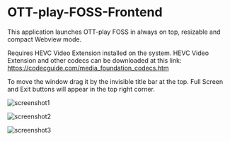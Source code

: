 # OTT-play-FOSS-Frontend
This application launches OTT-play FOSS in always on top, resizable and compact Webview mode.

Requires HEVC Video Extension installed on the system.
HEVC Video Extension and other codecs can be downloaded at this link:
https://codecguide.com/media_foundation_codecs.htm

To move the window drag it by the invisible title bar at the top.
Full Screen and Exit buttons will appear in the top right corner.

![screenshot1](https://github.com/user-attachments/assets/6660c9fb-3022-4884-b321-900bbb94da7b)

![screenshot2](https://github.com/user-attachments/assets/1a342f7e-be99-482b-84df-4646964d4dd3)

![screenshot3](https://github.com/user-attachments/assets/7535828e-3d6c-40da-a239-b1444f5fd836)
